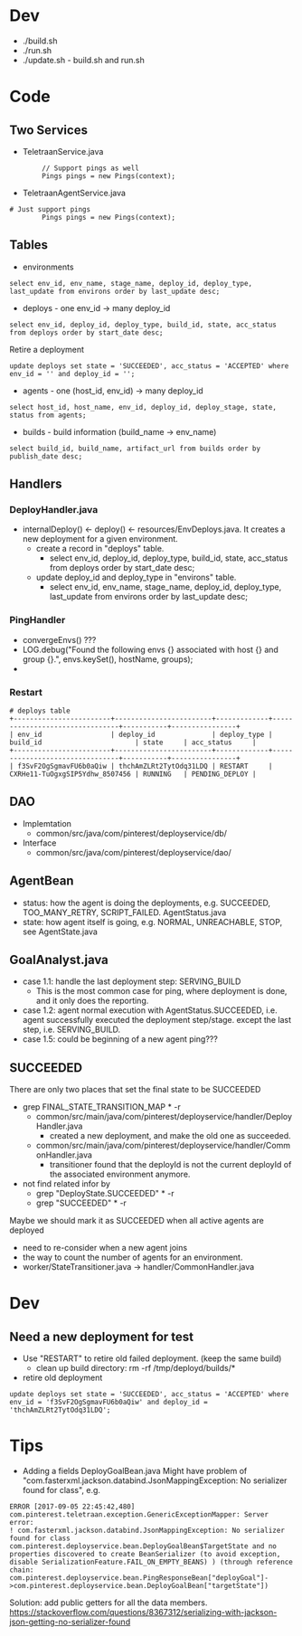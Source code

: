 # Dev
* ./build.sh
* ./run.sh
* ./update.sh - build.sh and run.sh

# Code

## Two Services
* TeletraanService.java
```
        // Support pings as well
        Pings pings = new Pings(context);
```        
* TeletraanAgentService.java
```
# Just support pings
        Pings pings = new Pings(context);
```
## Tables
* environments
```
select env_id, env_name, stage_name, deploy_id, deploy_type, last_update from environs order by last_update desc;
```
* deploys - one env_id -> many deploy_id
```
select env_id, deploy_id, deploy_type, build_id, state, acc_status from deploys order by start_date desc;
```
Retire a deployment
```
update deploys set state = 'SUCCEEDED', acc_status = 'ACCEPTED' where env_id = '' and deploy_id = '';
```

* agents - one (host_id, env_id) -> many deploy_id
```
select host_id, host_name, env_id, deploy_id, deploy_stage, state, status from agents;
```
* builds - build information (build_name -> env_name)
```
select build_id, build_name, artifact_url from builds order by publish_date desc;
```

## Handlers
### DeployHandler.java
* internalDeploy() <- deploy() <- resources/EnvDeploys.java. It creates a new deployment for a given environment.
  * create a record in "deploys" table.
    * select env_id, deploy_id, deploy_type, build_id, state, acc_status from deploys order by start_date desc;
  * update deploy_id and deploy_type in "environs" table.
    * select env_id, env_name, stage_name, deploy_id, deploy_type, last_update from environs order by last_update desc;

### PingHandler
* convergeEnvs() ??? 
* LOG.debug("Found the following envs {} associated with host {} and group {}.", envs.keySet(), hostName, groups);
* 

### Restart
```
# deploys table
+------------------------+------------------------+-------------+--------------------------------+-----------+----------------+
| env_id                 | deploy_id              | deploy_type | build_id                       | state     | acc_status     |
+------------------------+------------------------+-------------+--------------------------------+-----------+----------------+
| f3SvF2OgSgmavFU6b0aQiw | thchAmZLRt2TytOdq31LDQ | RESTART     | CXRHe11-TuOgxgSIP5Ydhw_8507456 | RUNNING   | PENDING_DEPLOY |
```

## DAO
* Implemtation
  * common/src/java/com/pinterest/deployservice/db/
* Interface
  * common/src/java/com/pinterest/deployservice/dao/

## AgentBean
* status: how the agent is doing the deployments, e.g. SUCCEEDED, TOO_MANY_RETRY, SCRIPT_FAILED. AgentStatus.java
* state: how agent itself is going, e.g. NORMAL, UNREACHABLE, STOP, see AgentState.java

## GoalAnalyst.java
* case 1.1: handle the last deployment step: SERVING_BUILD
  * This is the most common case for ping, where deployment is done, and it only does the reporting.
* case 1.2: agent normal execution with AgentStatus.SUCCEEDED, i.e. agent successfully executed the deployment step/stage. except the last step, i.e. SERVING_BUILD. 
* case 1.5: could be beginning of a new agent ping???

## SUCCEEDED
There are only two places that set the final state to be SUCCEEDED
* grep FINAL_STATE_TRANSITION_MAP * -r
  * common/src/main/java/com/pinterest/deployservice/handler/DeployHandler.java
    * created a new deployment, and make the old one as succeeded.
  * common/src/main/java/com/pinterest/deployservice/handler/CommonHandler.java
    * transitioner found that the deployId is not the current deployId of the associated environment anymore.
* not find related infor by
  * grep "DeployState.SUCCEEDED" * -r
  * grep "SUCCEEDED" * -r
  
Maybe we should mark it as SUCCEEDED when all active agents are deployed
* need to re-consider when a new agent joins
* the way to count the number of agents for an environment.
* worker/StateTransitioner.java -> handler/CommonHandler.java

# Dev
## Need a new deployment for test
* Use "RESTART" to retire old failed deployment. (keep the same build)
  * clean up build directory: rm -rf /tmp/deployd/builds/*
* retire old deployment
```
update deploys set state = 'SUCCEEDED', acc_status = 'ACCEPTED' where env_id = 'f3SvF2OgSgmavFU6b0aQiw' and deploy_id = 'thchAmZLRt2TytOdq31LDQ';
```

# Tips
* Adding a fields DeployGoalBean.java
Might have problem of "com.fasterxml.jackson.databind.JsonMappingException: No serializer found for class", e.g.
```
ERROR [2017-09-05 22:45:42,480] com.pinterest.teletraan.exception.GenericExceptionMapper: Server error:
! com.fasterxml.jackson.databind.JsonMappingException: No serializer found for class com.pinterest.deployservice.bean.DeployGoalBean$TargetState and no properties discovered to create BeanSerializer (to avoid exception, disable SerializationFeature.FAIL_ON_EMPTY_BEANS) ) (through reference chain: com.pinterest.deployservice.bean.PingResponseBean["deployGoal"]->com.pinterest.deployservice.bean.DeployGoalBean["targetState"])
```
Solution: add public getters for all the data members.
https://stackoverflow.com/questions/8367312/serializing-with-jackson-json-getting-no-serializer-found
